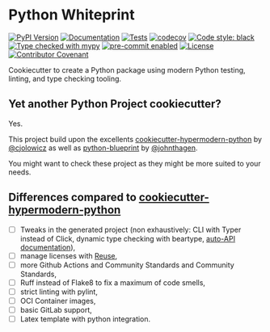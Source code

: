 <!--
SPDX-FileCopyrightText: 2023 Romain Brault <mail@romainbrault.com>

SPDX-License-Identifier: MIT
-->

# Python Whiteprint

[![PyPI Version](https://img.shields.io/pypi/v/python-whiteprint.svg)](https://pypi.python.org/pypi/python-whiteprint)
[![Documentation](https://readthedocs.org/projects/python-whiteprint/badge/?version=latest)](https://python-whiteprint.readthedocs.io/en/latest/?badge=latest)
[![Tests](https://github.com/RomainBrault/python-whiteprint/actions/workflows/tests.yml/badge.svg?branch=main)](https://github.com/RomainBrault/python-whiteprint/actions/workflows/tests.yml)
[![codecov](https://codecov.io/gh/RomainBrault/python-whiteprint/branch/main/graph/badge.svg?token=GSYS7VUB5R)](https://codecov.io/gh/RomainBrault/python-whiteprint)
[![Code style: black][black-badge]](https://github.com/psf/black)
[![Type checked with mypy][mypy-badge]](https://mypy-lang.org/)
[![pre-commit enabled][pre-commit badge]](https://pre-commit.com/)
[![License][license badge]](https://opensource.org/licenses/MIT)
[![Contributor Covenant][contributor covenant badge]](https://github.com/RomainBrault/python-whiteprint/blob/main/CODE_OF_CONDUCT.md)

[black-badge]: https://img.shields.io/badge/code%20style-black-000000.svg
[mypy-badge]: https://www.mypy-lang.org/static/mypy_badge.svg
[pre-commit badge]: https://img.shields.io/badge/pre--commit-enabled-brightgreen?logo=pre-commit&logoColor=white
[license badge]: https://img.shields.io/github/license/cjolowicz/cookiecutter-hypermodern-python
[contributor covenant badge]: https://img.shields.io/badge/Contributor%20Covenant-2.1-4baaaa.svg

Cookiecutter to create a Python package using modern Python testing,
linting, and type checking tooling.

## Yet another Python Project cookiecutter?

Yes.

This project build upon the excellents [cookiecutter-hypermodern-python] by
[@cjolowicz](https://github.com/cjolowicz) as well as [python-blueprint] by
[@johnthagen](https://github.com/johnthagen).

You might want to check these project as they might be more suited to your
needs.

## Differences compared to [cookiecutter-hypermodern-python]

- [ ] Tweaks in the generated project (non exhaustively: CLI with Typer
      instead of Click, dynamic type checking with beartype, [auto-API
      documentation](https://sphinx-autoapi.readthedocs.io/en/latest/)),
- [ ] manage licenses with [Reuse](https://reuse.software/),
- [ ] more Github Actions and Community Standards and Community Standards,
- [ ] Ruff instead of Flake8 to fix a maximum of code smells,
- [ ] strict linting with pylint,
- [ ] OCI Container images,
- [ ] basic GitLab support,
- [ ] Latex template with python integration.

[cookiecutter-hypermodern-python]: https://cookiecutter-hypermodern-python.readthedocs.io/en/2022.6.3.post1/
[python-blueprint]: https://github.com/johnthagen/python-blueprint

